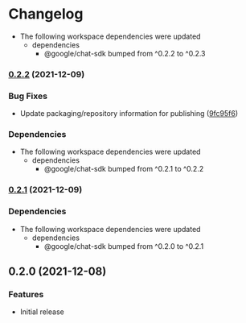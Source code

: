 # Changelog

* The following workspace dependencies were updated
  * dependencies
    * @google/chat-sdk bumped from ^0.2.2 to ^0.2.3

### [0.2.2](https://www.github.com/googleworkspace/chat-framework-nodejs/compare/google-chat-nodejs-hello-http-v0.2.1...google-chat-nodejs-hello-http-v0.2.2) (2021-12-09)


### Bug Fixes

* Update packaging/repository information for publishing ([9fc95f6](https://www.github.com/googleworkspace/chat-framework-nodejs/commit/9fc95f64ccee061e18dbfe972c50d76281d64a72))


### Dependencies

* The following workspace dependencies were updated
  * dependencies
    * @google/chat-sdk bumped from ^0.2.1 to ^0.2.2

### [0.2.1](https://www.github.com/googleworkspace/chat-framework-nodejs/compare/google-chat-nodejs-hello-http-v0.2.0...google-chat-nodejs-hello-http-v0.2.1) (2021-12-09)


### Dependencies

* The following workspace dependencies were updated
  * dependencies
    * @google/chat-sdk bumped from ^0.2.0 to ^0.2.1

## 0.2.0 (2021-12-08)


### Features

* Initial release
